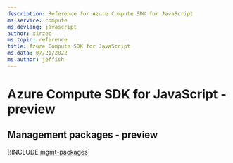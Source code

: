 ```yaml
---
description: Reference for Azure Compute SDK for JavaScript
ms.service: compute
ms.devlang: javascript
author: xirzec
ms.topic: reference
title: Azure Compute SDK for JavaScript
ms.data: 07/21/2022
ms.author: jeffish
---
```

# Azure Compute SDK for JavaScript - preview

## Management packages - preview
[!INCLUDE [mgmt-packages](compute-mgmt-index.md)]